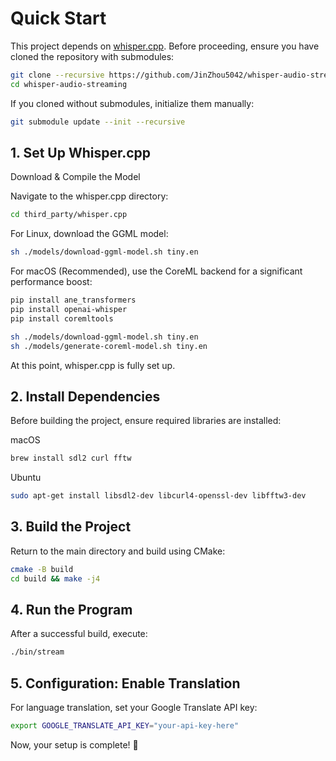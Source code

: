 # Quick Start

This project depends on [whisper.cpp](https://github.com/ggerganov/whisper.cpp.git). Before proceeding, ensure you have cloned the repository with submodules:

```bash
git clone --recursive https://github.com/JinZhou5042/whisper-audio-streaming.git
cd whisper-audio-streaming
```

If you cloned without submodules, initialize them manually:

```bash
git submodule update --init --recursive
```

## 1. Set Up Whisper.cpp

Download & Compile the Model

Navigate to the whisper.cpp directory:

```bash
cd third_party/whisper.cpp
```

For Linux, download the GGML model:

```bash
sh ./models/download-ggml-model.sh tiny.en
```


For macOS (Recommended), use the CoreML backend for a significant performance boost:

```bash
pip install ane_transformers
pip install openai-whisper
pip install coremltools

sh ./models/download-ggml-model.sh tiny.en
sh ./models/generate-coreml-model.sh tiny.en
```

At this point, whisper.cpp is fully set up.

## 2. Install Dependencies

Before building the project, ensure required libraries are installed:

macOS

```bash
brew install sdl2 curl fftw
```

Ubuntu

```bash
sudo apt-get install libsdl2-dev libcurl4-openssl-dev libfftw3-dev
```

## 3. Build the Project

Return to the main directory and build using CMake:

```bash
cmake -B build
cd build && make -j4
```

## 4. Run the Program

After a successful build, execute:

```bash
./bin/stream
```

## 5. Configuration: Enable Translation

For language translation, set your Google Translate API key:

```bash
export GOOGLE_TRANSLATE_API_KEY="your-api-key-here"
```

Now, your setup is complete! 🚀
